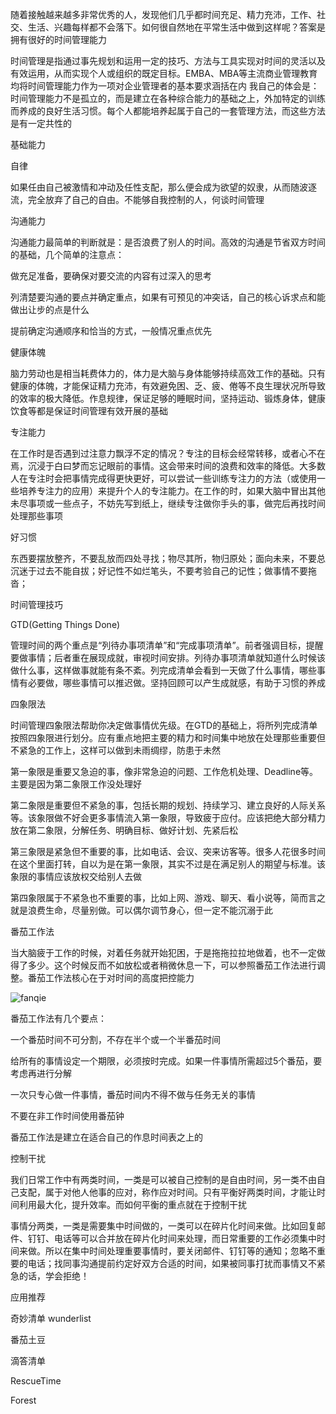 随着接触越来越多非常优秀的人，发现他们几乎都时间充足、精力充沛，工作、社交、生活、兴趣每样都不会落下。如何很自然地在平常生活中做到这样呢？答案是拥有很好的时间管理能力

时间管理是指通过事先规划和运用一定的技巧、方法与工具实现对时间的灵活以及有效运用，从而实现个人或组织的既定目标。EMBA、MBA等主流商业管理教育均将时间管理能力作为一项对企业管理者的基本要求涵括在内
我自己的体会是：时间管理能力不是孤立的，而是建立在各种综合能力的基础之上，外加特定的训练而养成的良好生活习惯。每个人都能培养起属于自己的一套管理方法，而这些方法是有一定共性的

基础能力

自律

如果任由自己被激情和冲动及任性支配，那么便会成为欲望的奴隶，从而随波逐流，完全放弃了自己的自由。不能够自我控制的人，何谈时间管理

沟通能力

沟通能力最简单的判断就是：是否浪费了别人的时间。高效的沟通是节省双方时间的基础，几个简单的注意点：

做充足准备，要确保对要交流的内容有过深入的思考

列清楚要沟通的要点并确定重点，如果有可预见的冲突话，自己的核心诉求点和能做出让步的点是什么

提前确定沟通顺序和恰当的方式，一般情况重点优先

健康体魄

脑力劳动也是相当耗费体力的，体力是大脑与身体能够持续高效工作的基础。只有健康的体魄，才能保证精力充沛，有效避免困、乏、疲、倦等不良生理状况所导致的效率的极大降低。作息规律，保证足够的睡眠时间，坚持运动、锻炼身体，健康饮食等都是保证时间管理有效开展的基础

专注能力

在工作时是否遇到过注意力飘浮不定的情况？专注的目标会经常转移，或者心不在焉，沉浸于白曰梦而忘记眼前的事情。这会带来时间的浪费和效率的降低。大多数人在专注时会把事情完成得更快更好，可以尝试一些训练专注力的方法（或使用一些培养专注力的应用）来提升个人的专注能力。在工作的时，如果大脑中冒出其他未尽事项或一些点子，不妨先写到纸上，继续专注做你手头的事，做完后再找时间处理那些事项

好习惯

东西要摆放整齐，不要乱放而四处寻找；物尽其所，物归原处；面向未来，不要总沉迷于过去不能自拔；好记性不如烂笔头，不要考验自己的记性；做事情不要拖沓；

时间管理技巧

GTD(Getting Things Done)



管理时间的两个重点是“列待办事项清单”和“完成事项清单”。前者强调目标，提醒要做事情；后者重在展现成就，审视时间安排。列待办事项清单就知道什么时候该做什么事，这样做事就能有条不紊。列完成清单会看到一天做了什么事情，哪些事情有必要做，哪些事情可以推迟做。坚持回顾可以产生成就感，有助于习惯的养成

四象限法



时间管理四象限法帮助你决定做事情优先级。在GTD的基础上，将所列完成清单按照四象限进行划分。应有重点地把主要的精力和时间集中地放在处理那些重要但不紧急的工作上，这样可以做到未雨绸缪，防患于未然

第一象限是重要又急迫的事，像非常急迫的问题、工作危机处理、Deadline等。主要是因为第二象限工作没处理好

第二象限是重要但不紧急的事，包括长期的规划、持续学习、建立良好的人际关系等。该象限做不好会更多事情流入第一象限，导致疲于应付。应该把绝大部分精力放在第二象限，分解任务、明确目标、做好计划、先紧后松

第三象限是紧急但不重要的事，比如电话、会议、突来访客等。很多人花很多时间在这个里面打转，自以为是在第一象限，其实不过是在满足别人的期望与标准。该象限的事情应该放权交给别人去做

第四象限属于不紧急也不重要的事，比如上网、游戏、聊天、看小说等，简而言之就是浪费生命，尽量别做。可以偶尔调节身心，但一定不能沉溺于此

番茄工作法

当大脑疲于工作的时候，对着任务就开始犯困，于是拖拖拉拉地做着，也不一定做得了多少。这个时候反而不如放松或者稍微休息一下，可以参照番茄工作法进行调整。番茄工作法核心在于对时间的高度把控能力

![fanqie](https://user-images.githubusercontent.com/4401831/45104654-237ce100-b165-11e8-86de-89c4df626303.jpg)

番茄工作法有几个要点：

一个番茄时间不可分割，不存在半个或一个半番茄时间

给所有的事情设定一个期限，必须按时完成。如果一件事情所需超过5个番茄，要考虑再进行分解

一次只专心做一件事情，番茄时间内不得不做与任务无关的事情

不要在非工作时间使用番茄钟

番茄工作法是建立在适合自己的作息时间表之上的

控制干扰

我们日常工作中有两类时间，一类是可以被自己控制的是自由时间，另一类不由自己支配，属于对他人他事的应对，称作应对时间。只有平衡好两类时间，才能让时间利用最大化，提升效率。而如何平衡的重点就在于控制干扰

事情分两类，一类是需要集中时间做的，一类可以在碎片化时间来做。比如回复邮件、钉钉、电话等可以合并放在碎片化时间来处理，而日常重要的工作必须集中时间来做。所以在集中时间处理重要事情时，要关闭邮件、钉钉等的通知；忽略不重要的电话；找同事沟通提前约定好双方合适的时间，如果被同事打扰而事情又不紧急的话，学会拒绝！

应用推荐

奇妙清单 wunderlist

番茄土豆

滴答清单

RescueTime

Forest